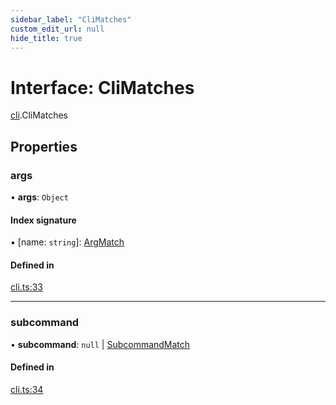 ```yaml
---
sidebar_label: "CliMatches"
custom_edit_url: null
hide_title: true
---
```


# Interface: CliMatches

[cli](../modules/cli.md).CliMatches

## Properties

### args

• **args**: `Object`

#### Index signature

▪ [name: `string`]: [ArgMatch](cli.argmatch.md)

#### Defined in

[cli.ts:33](https://github.com/tauri-apps/tauri/blob/01d4ada/tooling/api/src/cli.ts#L33)

___

### subcommand

• **subcommand**: ``null`` \| [SubcommandMatch](cli.subcommandmatch.md)

#### Defined in

[cli.ts:34](https://github.com/tauri-apps/tauri/blob/01d4ada/tooling/api/src/cli.ts#L34)
